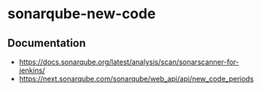 # sonarqube-new-code

## Documentation
- https://docs.sonarqube.org/latest/analysis/scan/sonarscanner-for-jenkins/
- https://next.sonarqube.com/sonarqube/web_api/api/new_code_periods